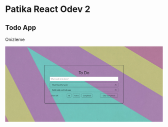 # Patika React Odev 2

## Todo App

Onizleme

![Onizleme](src/images/Screenshot%202023-10-10%20at%2016-20-08%20To%20Do.png)
